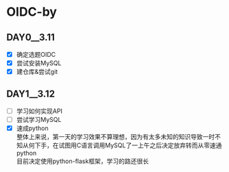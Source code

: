 #   OIDC-by
## DAY0__3.11
- [x] 确定选题OIDC
- [x] 尝试安装MySQL
- [x] 建仓库&尝试git
##  DAY1__3.12
- [ ] 学习如何实现API
- [ ] 尝试学习MySQL
- [x] 速成python\
 整体上来说，第一天的学习效果不算理想，因为有太多未知的知识导致一时不知从何下手，在试图用C语言调用MySQL了一上午之后决定放弃转而从零速通python\
  目前决定使用python-flask框架，学习的路还很长